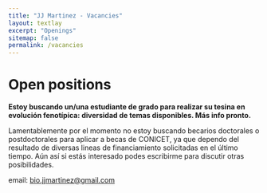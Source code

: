 ```yaml
---
title: "JJ Martinez - Vacancies"
layout: textlay
excerpt: "Openings"
sitemap: false
permalink: /vacancies
---
```


# Open positions

**Estoy buscando un/una estudiante de grado para realizar su tesina en evolución fenotípica: diversidad de temas disponibles. Más info pronto.**

Lamentablemente por el momento no estoy buscando becarios doctorales o postdoctorales para aplicar a becas de CONICET, ya que dependo del resultado de diversas lineas de financiamiento solicitadas en el último tiempo. Aún así si estás interesado podes escribirme para discutir otras posibilidades.

email: bio.jjmartinez@gmail.com
